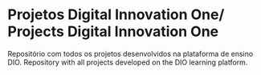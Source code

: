 # Projetos Digital Innovation One/ Projects Digital Innovation One


Repositório com todos os projetos desenvolvidos na plataforma de ensino DIO.
Repository with all projects developed on the DIO learning platform.


